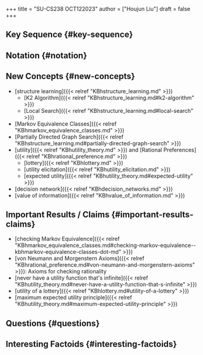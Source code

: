 +++
title = "SU-CS238 OCT122023"
author = ["Houjun Liu"]
draft = false
+++

## Key Sequence {#key-sequence}


## Notation {#notation}


## New Concepts {#new-concepts}

-   [structure learning]({{< relref "KBhstructure_learning.md" >}})
    -   [K2 Algorithm]({{< relref "KBhstructure_learning.md#k2-algorithm" >}})
    -   [Local Search]({{< relref "KBhstructure_learning.md#local-search" >}})
-   [Markov Equivalence Classes]({{< relref "KBhmarkov_equivalence_classes.md" >}})
-   [Partially Directed Graph Search]({{< relref "KBhstructure_learning.md#partially-directed-graph-search" >}})
-   [utility]({{< relref "KBhutility_theory.md" >}}) and [Rational Preferences]({{< relref "KBhrational_preference.md" >}})
    -   [lottery]({{< relref "KBhlottery.md" >}})
    -   [utility elicitation]({{< relref "KBhutility_elicitation.md" >}})
    -   [expected utility]({{< relref "KBhutility_theory.md#expected-utility" >}})
-   [decision network]({{< relref "KBhdecision_networks.md" >}})
-   [value of information]({{< relref "KBhvalue_of_information.md" >}})


## Important Results / Claims {#important-results-claims}

-   [checking Markov Equivalence]({{< relref "KBhmarkov_equivalence_classes.md#checking-markov-equivalence--kbhmarkov-equivalence-classes-dot-md" >}})
-   [von Neumann and Morgenstern Axioms]({{< relref "KBhrational_preference.md#von-neumann-and-morgenstern-axioms" >}}): Axioms for checking rationality
-   [never have a utility function that's infinite]({{< relref "KBhutility_theory.md#never-have-a-utility-function-that-s-infinite" >}})
-   [utility of a lottery]({{< relref "KBhlottery.md#utility-of-a-lottery" >}})
-   [maximum expected utility principle]({{< relref "KBhutility_theory.md#maximum-expected-utility-principle" >}})


## Questions {#questions}


## Interesting Factoids {#interesting-factoids}
